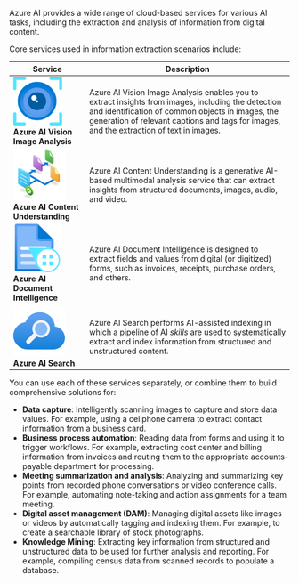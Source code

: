 Azure AI provides a wide range of cloud-based services for various AI tasks, including the extraction and analysis of information from digital content.

Core services used in information extraction scenarios include:

| Service | Description |
| -- | -- |
| ![Azure AI Vision icon.](../media/azure-ai-vision.png)<br/> **Azure AI Vision Image Analysis** | Azure AI Vision Image Analysis enables you to extract insights from images, including the detection and identification of common objects in images, the generation of relevant captions and tags for images, and the extraction of text in images. |
| ![Azure AI Content Understanding icon.](../media/content-understanding.png)<br/> **Azure AI Content Understanding** | Azure AI Content Understanding is a generative AI-based multimodal analysis service that can extract insights from structured documents, images, audio, and video.|
| ![Azure AI Document Intelligence icon.](../media/document-intelligence.png)<br/> **Azure AI Document Intelligence** | Azure AI Document Intelligence is designed to extract fields and values from digital (or digitized) forms, such as invoices, receipts, purchase orders, and others.|
| ![Azure AI Search icon.](../media/ai-search.png)<br/> **Azure AI Search** | Azure AI Search performs AI-assisted indexing in which a pipeline of AI *skills* are used to systematically extract and index information from structured and unstructured content.|

You can use each of these services separately, or combine them to build comprehensive solutions for:

- **Data capture**: Intelligently scanning images to capture and store data values. For example, using a cellphone camera to extract contact information from a business card.
- **Business process automation**: Reading data from forms and using it to trigger workflows. For example, extracting cost center and billing information from invoices and routing them to the appropriate accounts-payable department for processing.
- **Meeting summarization and analysis**: Analyzing and summarizing key points from recorded phone conversations or video conference calls. For example, automating note-taking and action assignments for a team meeting.
- **Digital asset management (DAM)**: Managing digital assets like images or videos by automatically tagging and indexing them. For example, to create a searchable library of stock photographs.
- **Knowledge Mining**: Extracting key information from structured and unstructured data to be used for further analysis and reporting. For example, compiling census data from scanned records to populate a database.
